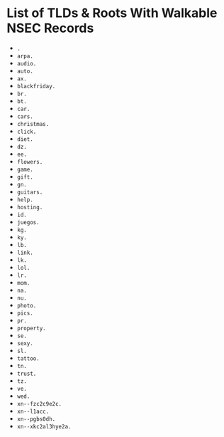 # List of TLDs & Roots With Walkable NSEC Records

* `.`
* `arpa.`
* `audio.`
* `auto.`
* `ax.`
* `blackfriday.`
* `br.`
* `bt.`
* `car.`
* `cars.`
* `christmas.`
* `click.`
* `diet.`
* `dz.`
* `ee.`
* `flowers.`
* `game.`
* `gift.`
* `gn.`
* `guitars.`
* `help.`
* `hosting.`
* `id.`
* `juegos.`
* `kg.`
* `ky.`
* `lb.`
* `link.`
* `lk.`
* `lol.`
* `lr.`
* `mom.`
* `na.`
* `nu.`
* `photo.`
* `pics.`
* `pr.`
* `property.`
* `se.`
* `sexy.`
* `sl.`
* `tattoo.`
* `tn.`
* `trust.`
* `tz.`
* `ve.`
* `wed.`
* `xn--fzc2c9e2c.`
* `xn--l1acc.`
* `xn--pgbs0dh.`
* `xn--xkc2al3hye2a.`
